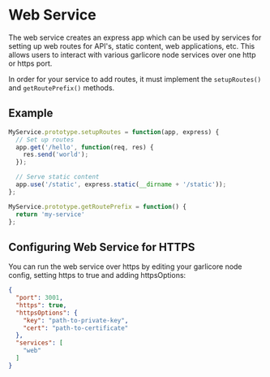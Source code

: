 # Web Service
The web service creates an express app which can be used by services for setting up web routes for API's, static content, web applications, etc. This allows users to interact with various garlicore node services over one http or https port.

In order for your service to add routes, it must implement the `setupRoutes()` and `getRoutePrefix()` methods.

## Example

```js
MyService.prototype.setupRoutes = function(app, express) {
  // Set up routes
  app.get('/hello', function(req, res) {
    res.send('world');
  });

  // Serve static content
  app.use('/static', express.static(__dirname + '/static'));
};

MyService.prototype.getRoutePrefix = function() {
  return 'my-service'
};
```

## Configuring Web Service for HTTPS
You can run the web service over https by editing your garlicore node config, setting https to true and adding httpsOptions:

```json
{
  "port": 3001,
  "https": true,
  "httpsOptions": {
    "key": "path-to-private-key",
    "cert": "path-to-certificate"
  },
  "services": [
    "web"
  ]
}
```
